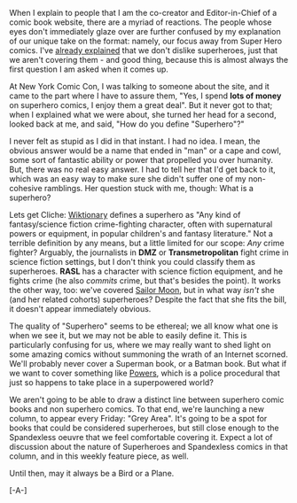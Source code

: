 When I explain to people that I am the co-creator and Editor-in-Chief of a comic book website, there are a myriad of reactions. The people whose eyes don't immediately glaze over are further confused by my explanation of our unique take on the format: namely, our focus away from Super Hero comics. I've [already explained](http://www.spandexless.com/****** "About Page") that we don't dislike superheroes, just that we aren't covering them - and good thing, because this is almost always the first question I am asked when it comes up. 

At New York Comic Con, I was talking to someone about the site, and it came to the part where I have to assure them, "Yes, I spend **lots of money** on superhero comics, I enjoy them a great deal". But it never got to that; when I explained what we were about, she turned her head for a second, looked back at me, and said, "How do you define "Superhero"?" 

I never felt as stupid as I did in that instant. I had no idea. I mean, the obvious answer would be a name that ended in "man" or a cape and cowl, some sort of fantastic ability or power that propelled you over humanity. But, there was no real easy answer. I had to tell her that I'd get back to it, which was an easy way to make sure she didn't suffer one of my non-cohesive ramblings. Her question stuck with me, though: What is a superhero? 

Lets get Cliche: [Wiktionary](http://en.wiktionary.org/wiki/superhero) defines a superhero as "Any kind of fantasy/science fiction crime-fighting character, often with supernatural powers or equipment, in popular children's and fantasy literature." Not a terrible definition by any means, but a little limited for our scope: *Any* crime fighter? Arguably, the journalists in **DMZ** or **Transmetropolitan** fight crime in science fiction settings, but I don't think you could classify them as superheroes. **RASL** has a character with science fiction equipment, and he fights crime (he also *commits* crime, but that's besides the point). It works the other way, too: we've covered [Sailor Moon](http://http://www.spandexless.com/2011/10/moon-over-my-manga-the-return-of-sailor-moon/ "Sailor Moon"), but in what way *isn't* she (and her related cohorts) superheroes? Despite the fact that she fits the bill, it doesn't appear immediately obvious.


The quality of "Superhero" seems to be ethereal; we all know what one is when we see it, but we may not be able to easily define it. This is particularly confusing for us, where we may really want to shed light on some amazing comics without summoning the wrath of an Internet scorned. We'll probably never cover a Superman book, or a Batman book. But what if we want to cover something like [Powers](http://http://en.wikipedia.org/wiki/Powers_(comics) "Powers"), which is a police procedural that just so happens to take place in a superpowered world? 

We aren't going to be able to draw a distinct line between superhero comic books and non superhero comics. To that end, we're launching a new column, to appear every Friday: "Grey Area". It's going to be a spot for books that could be considered superheroes, but still close enough to the Spandexless oeuvre that we feel comfortable covering it. Expect a lot of discussion about the nature of Superheroes and Spandexless comics in that column, and in this weekly feature piece, as well. 

Until then, may it always be a Bird or a Plane. 

[-A-]



